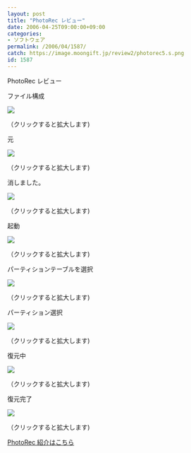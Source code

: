 ```yaml
---
layout: post
title: "PhotoRec レビュー"
date: 2006-04-25T09:00:00+09:00
categories:
- ソフトウェア
permalink: /2006/04/1587/
catch: https://image.moongift.jp/review2/photorec5.s.png
id: 1587
---
```

PhotoRec レビュー  
<!--more-->

ファイル構成

  

[![](https://image.moongift.jp/review2/photorec1.s.png)](https://image.moongift.jp/review2/photorec1.png)  
  
（クリックすると拡大します)

  

元

  

[![](https://image.moongift.jp/review2/photorec2.s.png)](https://image.moongift.jp/review2/photorec2.png)  
  
（クリックすると拡大します)

  

消しました。

  

[![](https://image.moongift.jp/review2/photorec3.s.png)](https://image.moongift.jp/review2/photorec3.png)  
  
（クリックすると拡大します)

  

起動

  

[![](https://image.moongift.jp/review2/photorec4.s.png)](https://image.moongift.jp/review2/photorec4.png)  
  
（クリックすると拡大します)

  

パーティションテーブルを選択

  

[![](https://image.moongift.jp/review2/photorec5.s.png)](https://image.moongift.jp/review2/photorec5.png)  
  
（クリックすると拡大します)

  

パーティション選択

  

[![](https://image.moongift.jp/review2/photorec6.s.png)](https://image.moongift.jp/review2/photorec6.png)  
  
（クリックすると拡大します)

  

復元中

  

[![](https://image.moongift.jp/review2/photorec7.s.png)](https://image.moongift.jp/review2/photorec7.png)  
  
（クリックすると拡大します)

  

復元完了

  

[![](https://image.moongift.jp/review2/photorec8.s.png)](https://image.moongift.jp/review2/photorec8.png)  
  
（クリックすると拡大します)

  

[PhotoRec 紹介はこちら](http://oss.moongift.jp/intro/i-1585.html)

